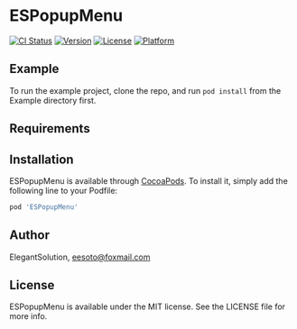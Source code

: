# ESPopupMenu

[![CI Status](https://img.shields.io/travis/ElegantSolution/ESPopupMenu.svg?style=flat)](https://travis-ci.org/ElegantSolution/ESPopupMenu)
[![Version](https://img.shields.io/cocoapods/v/ESPopupMenu.svg?style=flat)](https://cocoapods.org/pods/ESPopupMenu)
[![License](https://img.shields.io/cocoapods/l/ESPopupMenu.svg?style=flat)](https://cocoapods.org/pods/ESPopupMenu)
[![Platform](https://img.shields.io/cocoapods/p/ESPopupMenu.svg?style=flat)](https://cocoapods.org/pods/ESPopupMenu)

## Example

To run the example project, clone the repo, and run `pod install` from the Example directory first.

## Requirements

## Installation

ESPopupMenu is available through [CocoaPods](https://cocoapods.org). To install
it, simply add the following line to your Podfile:

```ruby
pod 'ESPopupMenu'
```

## Author

ElegantSolution, eesoto@foxmail.com

## License

ESPopupMenu is available under the MIT license. See the LICENSE file for more info.

